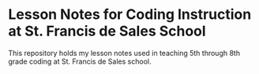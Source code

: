 # Lesson Notes for Coding Instruction at St. Francis de Sales School

This repository holds my lesson notes used in teaching 5th through 8th grade coding at St. Francis de Sales school.
